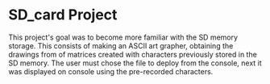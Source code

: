 # SD_card Project

This project's goal was to become more familiar with the SD memory storage. This consists of making an ASCII art grapher, obtaining the drawings from
of matrices created with characters previously stored in the SD memory.
The user must chose the file to deploy from the console, next it was displayed on console using the pre-recorded characters.
